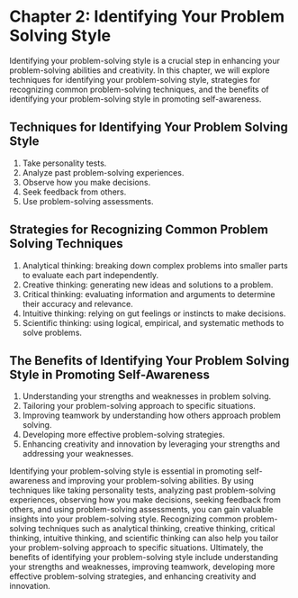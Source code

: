 Chapter 2: Identifying Your Problem Solving Style
=================================================

Identifying your problem-solving style is a crucial step in enhancing your problem-solving abilities and creativity. In this chapter, we will explore techniques for identifying your problem-solving style, strategies for recognizing common problem-solving techniques, and the benefits of identifying your problem-solving style in promoting self-awareness.

Techniques for Identifying Your Problem Solving Style
-----------------------------------------------------

1. Take personality tests.
2. Analyze past problem-solving experiences.
3. Observe how you make decisions.
4. Seek feedback from others.
5. Use problem-solving assessments.

Strategies for Recognizing Common Problem Solving Techniques
------------------------------------------------------------

1. Analytical thinking: breaking down complex problems into smaller parts to evaluate each part independently.
2. Creative thinking: generating new ideas and solutions to a problem.
3. Critical thinking: evaluating information and arguments to determine their accuracy and relevance.
4. Intuitive thinking: relying on gut feelings or instincts to make decisions.
5. Scientific thinking: using logical, empirical, and systematic methods to solve problems.

The Benefits of Identifying Your Problem Solving Style in Promoting Self-Awareness
----------------------------------------------------------------------------------

1. Understanding your strengths and weaknesses in problem solving.
2. Tailoring your problem-solving approach to specific situations.
3. Improving teamwork by understanding how others approach problem solving.
4. Developing more effective problem-solving strategies.
5. Enhancing creativity and innovation by leveraging your strengths and addressing your weaknesses.

Identifying your problem-solving style is essential in promoting self-awareness and improving your problem-solving abilities. By using techniques like taking personality tests, analyzing past problem-solving experiences, observing how you make decisions, seeking feedback from others, and using problem-solving assessments, you can gain valuable insights into your problem-solving style. Recognizing common problem-solving techniques such as analytical thinking, creative thinking, critical thinking, intuitive thinking, and scientific thinking can also help you tailor your problem-solving approach to specific situations. Ultimately, the benefits of identifying your problem-solving style include understanding your strengths and weaknesses, improving teamwork, developing more effective problem-solving strategies, and enhancing creativity and innovation.

